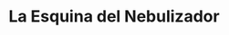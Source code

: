 ---
title: "La Esquina del Nebulizador"
url: /ciudad-autonoma-de-buenos-aires/la-esquina-del-nebulizador/
shop: Sanitätshaus
---